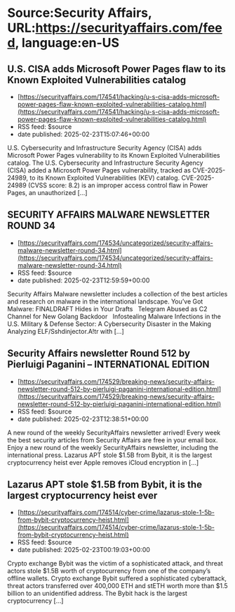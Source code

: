 # Source:Security Affairs, URL:https://securityaffairs.com/feed, language:en-US

## U.S. CISA adds Microsoft Power Pages flaw to its Known Exploited Vulnerabilities catalog
 - [https://securityaffairs.com/174541/hacking/u-s-cisa-adds-microsoft-power-pages-flaw-known-exploited-vulnerabilities-catalog.html](https://securityaffairs.com/174541/hacking/u-s-cisa-adds-microsoft-power-pages-flaw-known-exploited-vulnerabilities-catalog.html)
 - RSS feed: $source
 - date published: 2025-02-23T15:07:46+00:00

U.S. Cybersecurity and Infrastructure Security Agency (CISA) adds Microsoft Power Pages vulnerability to its Known Exploited Vulnerabilities catalog. The U.S. Cybersecurity and Infrastructure Security Agency (CISA) added a Microsoft Power Pages vulnerability, tracked as CVE-2025-24989, to its Known Exploited Vulnerabilities (KEV) catalog. CVE-2025-24989 (CVSS score: 8.2) is an improper access control flaw in Power Pages, an unauthorized [&#8230;]

## SECURITY AFFAIRS MALWARE NEWSLETTER ROUND 34
 - [https://securityaffairs.com/174534/uncategorized/security-affairs-malware-newsletter-round-34.html](https://securityaffairs.com/174534/uncategorized/security-affairs-malware-newsletter-round-34.html)
 - RSS feed: $source
 - date published: 2025-02-23T12:59:59+00:00

Security Affairs Malware newsletter includes a collection of the best articles and research on malware in the international landscape. You&#8217;ve Got Malware: FINALDRAFT Hides in Your Drafts   Telegram Abused as C2 Channel for New Golang Backdoor&#160;&#160; Infostealing Malware Infections in the U.S. Military &#38; Defense Sector: A Cybersecurity Disaster in the Making&#160;&#160; Analyzing ELF/Sshdinjector.A!tr with [&#8230;]

## Security Affairs newsletter Round 512 by Pierluigi Paganini – INTERNATIONAL EDITION
 - [https://securityaffairs.com/174529/breaking-news/security-affairs-newsletter-round-512-by-pierluigi-paganini-international-edition.html](https://securityaffairs.com/174529/breaking-news/security-affairs-newsletter-round-512-by-pierluigi-paganini-international-edition.html)
 - RSS feed: $source
 - date published: 2025-02-23T12:38:51+00:00

A new round of the weekly SecurityAffairs newsletter arrived! Every week the best security articles from Security Affairs are free in your email box. Enjoy a new round of the weekly SecurityAffairs newsletter, including the international press. Lazarus APT stole $1.5B from Bybit, it is the largest cryptocurrency heist ever Apple removes iCloud encryption in [&#8230;]

## Lazarus APT stole $1.5B from Bybit, it is the largest cryptocurrency heist ever
 - [https://securityaffairs.com/174514/cyber-crime/lazarus-stole-1-5b-from-bybit-cryptocurrency-heist.html](https://securityaffairs.com/174514/cyber-crime/lazarus-stole-1-5b-from-bybit-cryptocurrency-heist.html)
 - RSS feed: $source
 - date published: 2025-02-23T00:19:03+00:00

Crypto exchange Bybit was the victim of a sophisticated attack, and threat actors stole $1.5B worth of cryptocurrency from one of the company’s offline wallets. Crypto exchange Bybit suffered a sophisticated cyberattack, threat actors transferred over 400,000 ETH and stETH worth more than $1.5 billion to an unidentified address. The Bybit hack is the largest cryptocurrency [&#8230;]

